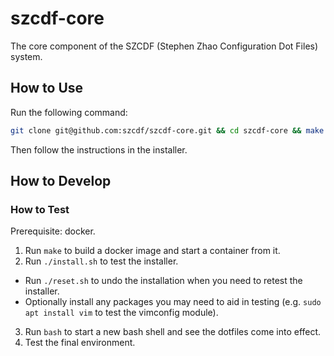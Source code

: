 # szcdf-core

The core component of the SZCDF (Stephen Zhao Configuration Dot Files) system.

## How to Use

Run the following command:
```sh
git clone git@github.com:szcdf/szcdf-core.git && cd szcdf-core && make install
```
Then follow the instructions in the installer.

## How to Develop

### How to Test

Prerequisite: docker.

1. Run `make` to build a docker image and start a container from it.
2. Run `./install.sh` to test the installer.
  - Run `./reset.sh` to undo the installation when you need to retest the installer.
  - Optionally install any packages you may need to aid in testing (e.g. `sudo apt install vim` to test the vimconfig module).
3. Run `bash` to start a new bash shell and see the dotfiles come into effect.
4. Test the final environment.